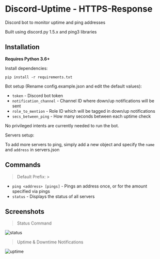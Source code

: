# Discord-Uptime - HTTPS-Response
Discord bot to monitor uptime and ping addresses

Built using discord.py 1.5.x and ping3 libraries

## Installation
**Requires Python 3.6+**

Install dependencies: 

`pip install -r requirements.txt`

Bot setup (Rename config.example.json and edit the default values):
* `token` - Discord bot token
* `notification_channel` - Channel ID where down/up notifications will be sent
* `role_to_mention` - Role ID which will be tagged in down/up notifications
* `secs_between_ping` - How many seconds between each uptime check

No privileged intents are currently needed to run the bot.

Servers setup:

To add more servers to ping, simply add a new object and specify the `name` and `address` in servers.json

## Commands
> Default Prefix: >

* `ping <address> [pings]` - Pings an address once, or for the amount specified via pings
* `status` - Displays the status of all servers

## Screenshots
> Status Command

![status](https://i.gyazo.com/aafabf21cadfa133caa974dad1a489d4.png)
> Uptime & Downtime Notifications

![uptime](https://i.gyazo.com/e81570754dfdb59f6f648946a504877f.png)
